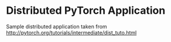 # Distributed PyTorch Application

Sample distributed application taken from http://pytorch.org/tutorials/intermediate/dist_tuto.html
